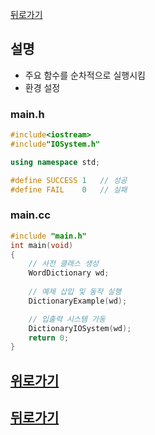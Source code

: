 [뒤로가기](../TreeVocaNote.md)

## 설명
- 주요 함수를 순차적으로 실행시킴
- 환경 설정

### main.h
```cpp
#include<iostream>
#include"IOSystem.h"

using namespace std;

#define SUCCESS	1	// 성공
#define FAIL	0	// 실패
```

### main.cc
```cpp
#include "main.h"
int main(void)
{
	// 사전 클래스 생성
	WordDictionary wd;
	
	// 예제 삽입 및 동작 실행
	DictionaryExample(wd);

	// 입출력 시스템 가동
	DictionaryIOSystem(wd);
	return 0;
}

```
## [위로가기](#설명)
## [뒤로가기](../TreeVocaNote.md)